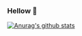 ### Hellow 👋

[![Anurag's github stats](https://github-readme-stats.vercel.app/api?username=SongFuZhen)](https://github.com/anuraghazra/github-readme-stats)

<!--
**SongFuZhen/SongFuZhen** is a ✨ _special_ ✨ repository because its `README.md` (this file) appears on your GitHub profile.

Here are some ideas to get you started:

- 🔭 I’m currently working on ...
- 🌱 I’m currently learning ...
- 👯 I’m looking to collaborate on ...
- 🤔 I’m looking for help with ...
- 💬 Ask me about ...
- 📫 How to reach me: ...
- 😄 Pronouns: ...
- ⚡ Fun fact: ...
-->
